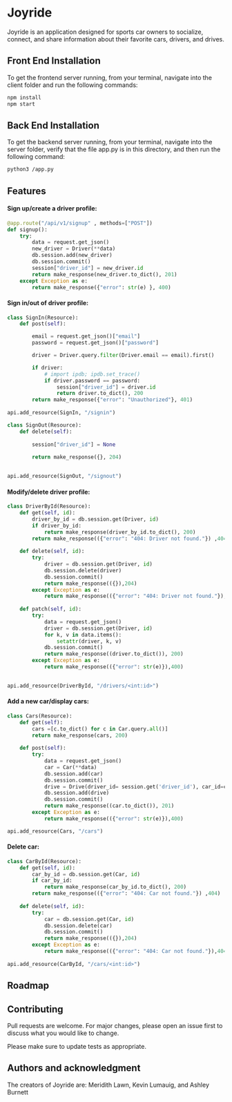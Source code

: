 # Joyride

Joyride is an application designed for sports car owners to socialize, connect, and share information about their favorite cars, drivers, and drives. 

##  Front End Installation

To get the frontend server running, from your terminal, navigate into the client folder and run the following commands: 

```bash
npm install
npm start
```

## Back End Installation

To get the backend server running, from your terminal, navigate into the server folder, verify that the file app.py is in this directory, and then run the following command: 

```bash
python3 /app.py
```

## Features
#### Sign up/create a driver profile:
```python
@app.route("/api/v1/signup" , methods=["POST"])
def signup():
    try:
        data = request.get_json()
        new_driver = Driver(**data)
        db.session.add(new_driver)
        db.session.commit()
        session["driver_id"] = new_driver.id
        return make_response(new_driver.to_dict(), 201)
    except Exception as e:
        return make_response({"error": str(e) }, 400)
```

#### Sign in/out of driver profile:
```python
class SignIn(Resource):
    def post(self):

        email = request.get_json()["email"]
        password = request.get_json()["password"]

        driver = Driver.query.filter(Driver.email == email).first()

        if driver:
            # import ipdb; ipdb.set_trace()
            if driver.password == password:
                session["driver_id"] = driver.id
                return driver.to_dict(), 200
        return make_response({"error": "Unauthorized"}, 401)
    
api.add_resource(SignIn, "/signin")

class SignOut(Resource):
    def delete(self):
        
        session["driver_id"] = None
                
        return make_response({}, 204)
        

api.add_resource(SignOut, "/signout")
```
#### Modify/delete driver profile:
```python
class DriverById(Resource):
    def get(self, id):
        driver_by_id = db.session.get(Driver, id)
        if driver_by_id:
            return make_response(driver_by_id.to_dict(), 200)
        return make_response(({"error": "404: Driver not found."}) ,404)
    
    def delete(self, id):
        try:
            driver = db.session.get(Driver, id)
            db.session.delete(driver)
            db.session.commit()
            return make_response(({}),204)
        except Exception as e:
            return make_response(({"error": "404: Driver not found."}),404)
        
    def patch(self, id):
        try:
            data = request.get_json()
            driver = db.session.get(Driver, id)
            for k, v in data.items():
                setattr(driver, k, v)
            db.session.commit()
            return make_response((driver.to_dict()), 200)
        except Exception as e:
            return make_response(({"error": str(e)}),400)    
        

api.add_resource(DriverById, "/drivers/<int:id>")
```

#### Add a new car/display cars:
```python
class Cars(Resource):
    def get(self):
        cars =[c.to_dict() for c in Car.query.all()]
        return make_response(cars, 200)
    
    def post(self):
        try:
            data = request.get_json()
            car = Car(**data)
            db.session.add(car)
            db.session.commit()
            drive = Drive(driver_id= session.get('driver_id'), car_id=car.id )
            db.session.add(drive)
            db.session.commit()
            return make_response((car.to_dict()), 201)
        except Exception as e:
            return make_response(({"error": str(e)}),400)

api.add_resource(Cars, "/cars")
```

#### Delete car:
```python
class CarById(Resource):
    def get(self, id):
        car_by_id = db.session.get(Car, id)
        if car_by_id:
            return make_response(car_by_id.to_dict(), 200)
        return make_response(({"error": "404: Car not found."}) ,404)
        
    def delete(self, id):
        try:
            car = db.session.get(Car, id)
            db.session.delete(car)
            db.session.commit()
            return make_response(({}),204)
        except Exception as e:
            return make_response(({"error": "404: Car not found."}),404)
            
api.add_resource(CarById, "/cars/<int:id>")
```

## Roadmap


## Contributing

Pull requests are welcome. For major changes, please open an issue first
to discuss what you would like to change.

Please make sure to update tests as appropriate.

## Authors and acknowledgment
The creators of Joyride are: Meridith Lawn, Kevin Lumauig, and Ashley Burnett


